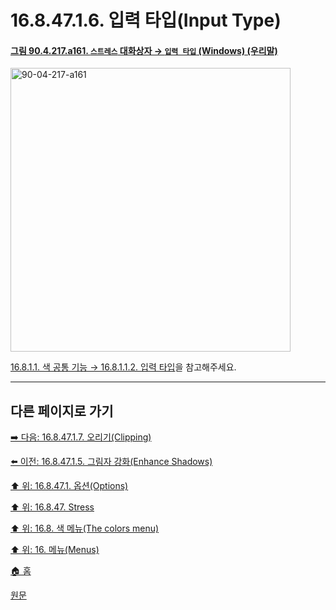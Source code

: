 # 16.8.47.1.6. 입력 타입(Input Type)

<a id="90-04-217-a161"></a>

#### [그림 90.4.217.a161. `스트레스` 대화상자 → `입력 타입` (Windows) (우리말)](./90-04-0217-stress.md#90-04-217-a161)
<img width="448" height="454" alt="90-04-217-a161" src="https://github.com/user-attachments/assets/4781eaa4-9d07-40f4-9e76-703897eab5f9" />

[16.8.1.1. 색 공통 기능 → 16.8.1.1.2. 입력 타입](./16-08-01-01-02-input_type.md)을 참고해주세요.

***

## 다른 페이지로 가기

[➡️ 다음: 16.8.47.1.7. 오리기(Clipping)](./16-08-47-01-07-clipping.md)

[⬅️ 이전: 16.8.47.1.5. 그림자 강화(Enhance Shadows)](./16-08-47-01-05-enhance_shadows.md)

[⬆️ 위: 16.8.47.1. 옵션(Options)](./16-08-47-01-00-options.md)

[⬆️ 위: 16.8.47. Stress](./16-08-47-00-stress.md)

[⬆️ 위: 16.8. 색 메뉴(The colors menu)](./16-08-00-the-colors-menu.md)

[⬆️ 위: 16. 메뉴(Menus)](./16-00-menus.md)

[🏠 홈](./00-home.md)

[원문](https://docs.gimp.org/2.10/ko/gimp-filter-stress.html#idm33735)